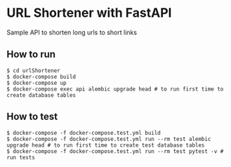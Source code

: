 # URL Shortener with FastAPI
Sample API to shorten long urls to short links
## How to run 

```shell
$ cd urlShortener
$ docker-compose build
$ docker-compose up
$ docker-compose exec api alembic upgrade head # to run first time to create database tables 
```


## How to test

```shell
$ docker-compose -f docker-compose.test.yml build 
$ docker-compose -f docker-compose.test.yml run --rm test alembic upgrade head # to run first time to create test database tables
$ docker-compose -f docker-compose.test.yml run --rm test pytest -v # run tests
```